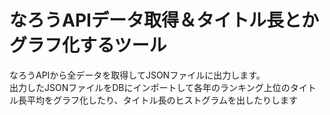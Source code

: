 # なろうAPIデータ取得＆タイトル長とかグラフ化するツール
なろうAPIから全データを取得してJSONファイルに出力します。  
出力したJSONファイルをDBにインポートして各年のランキング上位のタイトル長平均をグラフ化したり、タイトル長のヒストグラムを出したりします  

